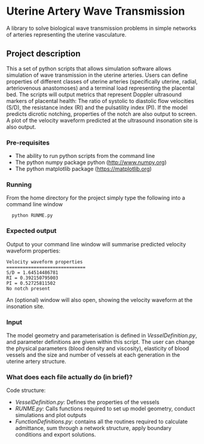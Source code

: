 # Uterine Artery Wave Transmission
A library to solve biological wave transmission problems in simple networks of arteries representing the uterine vasculature.

## Project description
This a set of python scripts that allows simulation software allows simulation of wave transmission in the uterine arteries. Users can define properties of different classes of uterine arteries (specifically uterine, radial, arteriovenous anastomoses) and a terminal load representing the placental bed. The scripts will output metrics that represent Doppler ultrasound markers of placental health: The ratio of systolic to diastolic flow velocities (S/D), the resistance index (RI) and the pulsatility index (PI). If the model predicts dicrotic notching, properties of the notch are also output to screen. A plot of the velocity waveform predicted at the ultrasound insonation site is also output.

### Pre-requisites
- The ability to run python scripts from the command line
- The python numpy package python (http://www.numpy.org)
- The python matplotlib package (https://matplotlib.org)


### Running

From the home directory for the project simply type the following into a command line window
```
  python RUNME.py
```

### Expected output

Output to your command line window will summarise predicted velocity waveform properties:
```
Velocity waveform properties 
=============================
S/D = 1.64514486781
RI = 0.392150795003
PI = 0.52725811502
No notch present
```
An (optional) window will also open, showing the velocity waveform at the insonation site.

### Input
The model geometry and parameterisation is defined in *VesselDefinition.py*, and parameter definitions are given within this script. The user can change the physical parameters (blood density and viscosity), elasticity of blood vessels and the size and number of vessels at each generation in the uterine artery structure.

### What does each file actually do (in brief)?
Code structure:

- *VesselDefinition.py:* Defines the properties of the vessels 
- *RUNME.py:* Calls functions required to set up model geometry, conduct simulations and plot outputs
- *FunctionDefinitions.py:* contains all the routines required to calculate admittance, sum through a network structure, apply boundary conditions and export solutions.

